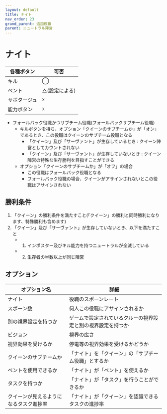```yaml
---
layout: default
title: ナイト
nav_order: 23
grand_parent: 追加役職
parent: ニュートラル陣営
---
```



# ナイト

|  各種ボタン |  可否  |
| ---- | ---- |
|  キル  | ◯ |
|  ベント  | △(設定による) |
|  サボタージュ  | ☓ |
|  能力ボタン  | ☓ |

- フォールバック役職かつサブチーム役職(フォールバックサブチーム役職)
  - キルボタンを持ち、オプション「クイーンのサブチームか」が「オン」であるとき、この役職はクイーンのサブチーム役職となる
    - 「クイーン」及び「サーヴァント」が生存しているとき : クイーン陣営としてカウントされない　
    - 「クイーン」及び「サーヴァント」が生存していないとき : クイーン陣営の特殊な生存勝利を目指すことができる
  - オプション「クイーンのサブチームか」が「オフ」の場合
    - この役職はフォールバック役職となる
    - フォールバック役職の場合、クイーンがアサインされないとこの役職はアサインされない

## 勝利条件
1. 「クイーン」の勝利条件を満たすこと(「クイーン」の勝利と同時勝利になります、特殊勝利も含めます)
2. 「クイーン」及び「サーヴァント」が生存していないとき、以下を満たすこと
   - 1. インポスター及びキル能力を持つニュートラルが全滅している
   - 2. 生存者の半数以上が同じ陣営

## オプション

|  オプション名 |  詳細  |
| ---- | ---- |
|  ナイト  | 役職のスポーンレート |
|  スポーン数  | 何人この役職にアサインされるか |
|  別の視界設定を持つか  |  ゲームで設定されているクルーの視界設定と別の視界設定を持つか  |
|  ビジョン  |  視界の広さ  |
|  視界効果を受けるか  |  停電等の視界効果を受けるかどうか  |
|  クイーンのサブチームか  |  「ナイト」を「クイーン」の「サブチーム役職」とするか  |
| ベントを使用できるか | 「ナイト」が「ベント」を使えるか |
| タスクを持つか | 「ナイト」が「タスク」を行うことができるか |
| クイーンが見えるようになるタスク進捗率  | 「ナイト」が「クイーン」を認識できるタスクの進捗率  |
